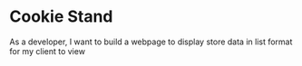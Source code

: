 # Cookie Stand
As a developer, I want to build a webpage to display store data in list format for my client to view